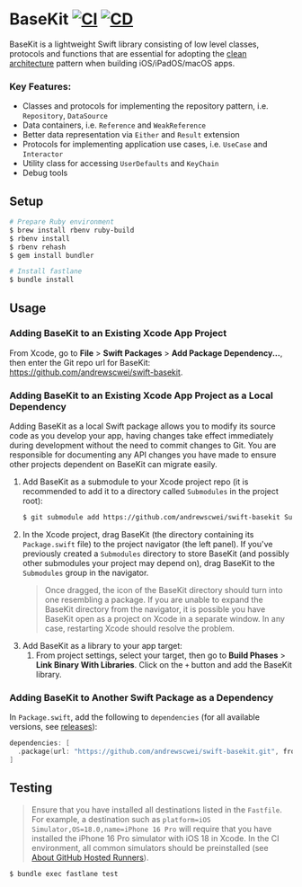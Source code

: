 # BaseKit [![CI](https://github.com/andrewscwei/swift-basekit/workflows/CI/badge.svg)](https://github.com/andrewscwei/swift-basekit/actions/workflows/ci.yml) [![CD](https://github.com/andrewscwei/swift-basekit/workflows/CD/badge.svg)](https://github.com/andrewscwei/swift-basekit/actions/workflows/cd.yml)

BaseKit is a lightweight Swift library consisting of low level classes, protocols and functions that are essential for adopting the [clean architecture](https://blog.cleancoder.com/uncle-bob/2012/08/13/the-clean-architecture.html) pattern when building iOS/iPadOS/macOS apps.

### Key Features:

- Classes and protocols for implementing the repository pattern, i.e. `Repository`, `DataSource`
- Data containers, i.e. `Reference` and `WeakReference`
- Better data representation via `Either` and `Result` extension
- Protocols for implementing application use cases, i.e. `UseCase` and `Interactor`
- Utility class for accessing `UserDefaults` and `KeyChain`
- Debug tools

## Setup

```sh
# Prepare Ruby environment
$ brew install rbenv ruby-build
$ rbenv install
$ rbenv rehash
$ gem install bundler

# Install fastlane
$ bundle install
```

## Usage

### Adding BaseKit to an Existing Xcode App Project

From Xcode, go to **File** > **Swift Packages** > **Add Package Dependency...**, then enter the Git repo url for BaseKit: https://github.com/andrewscwei/swift-basekit.

### Adding BaseKit to an Existing Xcode App Project as a Local Dependency

Adding BaseKit as a local Swift package allows you to modify its source code as you develop your app, having changes take effect immediately during development without the need to commit changes to Git. You are responsible for documenting any API changes you have made to ensure other projects dependent on BaseKit can migrate easily.

1. Add BaseKit as a submodule to your Xcode project repo (it is recommended to add it to a directory called `Submodules` in the project root):
   ```sh
   $ git submodule add https://github.com/andrewscwei/swift-basekit Submodules/BaseKit
   ```
2. In the Xcode project, drag BaseKit (the directory containing its `Package.swift` file) to the project navigator (the left panel). If you've previously created a `Submodules` directory to store BaseKit (and possibly other submodules your project may depend on), drag BaseKit to the `Submodules` group in the navigator.
   > Once dragged, the icon of the BaseKit directory should turn into one resembling a package. If you are unable to expand the BaseKit directory from the navigator, it is possible you have BaseKit open as a project on Xcode in a separate window. In any case, restarting Xcode should resolve the problem.
3. Add BaseKit as a library to your app target:
   1. From project settings, select your target, then go to **Build Phases** > **Link Binary With Libraries**. Click on the `+` button and add the BaseKit library.

### Adding BaseKit to Another Swift Package as a Dependency

In `Package.swift`, add the following to `dependencies` (for all available versions, see [releases](https://github.com/andrewscwei/swift-basekit/releases)):

```swift
dependencies: [
  .package(url: "https://github.com/andrewscwei/swift-basekit.git", from: "<version>"),
]
```

## Testing

> Ensure that you have installed all destinations listed in the `Fastfile`. For example, a destination such as `platform=iOS Simulator,OS=18.0,name=iPhone 16 Pro` will require that you have installed the iPhone 16 Pro simulator with iOS 18 in Xcode. In the CI environment, all common simulators should be preinstalled (see [About GitHub Hosted Runners](https://docs.github.com/en/actions/using-github-hosted-runners/using-github-hosted-runners/about-github-hosted-runners)).

```sh
$ bundle exec fastlane test
```
